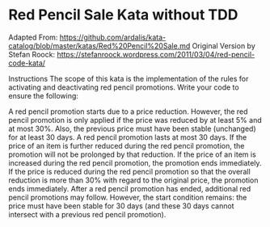 # Red Pencil Sale Kata without TDD

Adapted From: https://github.com/ardalis/kata-catalog/blob/master/katas/Red%20Pencil%20Sale.md
Original Version by Stefan Roock: https://stefanroock.wordpress.com/2011/03/04/red-pencil-code-kata/

Instructions
The scope of this kata is the implementation of the rules for activating and deactivating red pencil promotions. Write your code to ensure the following:

A red pencil promotion starts due to a price reduction. However, the red pencil promotion is only applied if the price was reduced by at least 5% and at most 30%. Also, the previous price must have been stable (unchanged) for at least 30 days.
A red pencil promotion lasts at most 30 days.
If the price of an item is further reduced during the red pencil promotion, the promotion will not be prolonged by that reduction.
If the price of an item is increased during the red pencil promotion, the promotion ends immediately.
If the price is reduced during the red pencil promotion so that the overall reduction is more than 30% with regard to the original price, the promotion ends immediately.
After a red pencil promotion has ended, additional red pencil promotions may follow. However, the start condition remains: the price must have been stable for 30 days (and these 30 days cannot intersect with a previous red pencil promotion).
